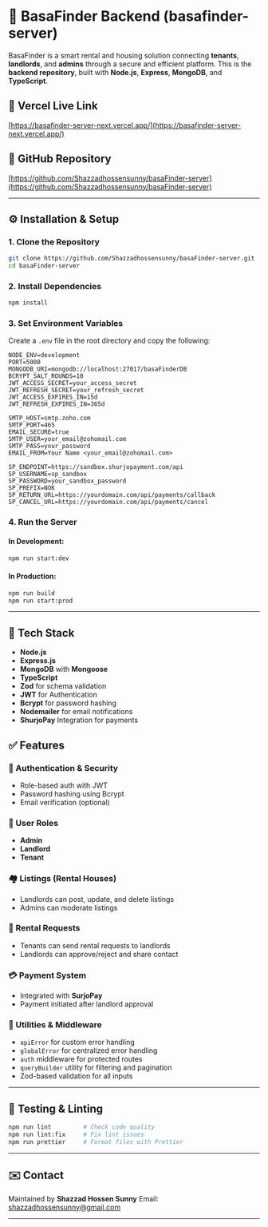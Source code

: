 # 🏡 BasaFinder Backend (basafinder-server)

BasaFinder is a smart rental and housing solution connecting **tenants**, **landlords**, and **admins** through a secure and efficient platform. This is the **backend repository**, built with **Node.js**, **Express**, **MongoDB**, and **TypeScript**.

## 🔗 Vercel Live Link

[https://basafinder-server-next.vercel.app/](https://basafinder-server-next.vercel.app/)

## 🔗 GitHub Repository

[https://github.com/Shazzadhossensunny/basaFinder-server](https://github.com/Shazzadhossensunny/basaFinder-server)

---

## ⚙️ Installation & Setup

### 1. Clone the Repository

```bash
git clone https://github.com/Shazzadhossensunny/basaFinder-server.git
cd basaFinder-server
```

### 2. Install Dependencies

```bash
npm install
```

### 3. Set Environment Variables

Create a `.env` file in the root directory and copy the following:

```
NODE_ENV=development
PORT=5000
MONGODB_URI=mongodb://localhost:27017/basaFinderDB
BCRYPT_SALT_ROUNDS=10
JWT_ACCESS_SECRET=your_access_secret
JWT_REFRESH_SECRET=your_refresh_secret
JWT_ACCESS_EXPIRES_IN=15d
JWT_REFRESH_EXPIRES_IN=365d

SMTP_HOST=smtp.zoho.com
SMTP_PORT=465
EMAIL_SECURE=true
SMTP_USER=your_email@zohomail.com
SMTP_PASS=your_password
EMAIL_FROM=Your Name <your_email@zohomail.com>

SP_ENDPOINT=https://sandbox.shurjopayment.com/api
SP_USERNAME=sp_sandbox
SP_PASSWORD=your_sandbox_password
SP_PREFIX=NOK
SP_RETURN_URL=https://yourdomain.com/api/payments/callback
SP_CANCEL_URL=https://yourdomain.com/api/payments/cancel
```

### 4. Run the Server

#### In Development:

```bash
npm run start:dev
```

#### In Production:

```bash
npm run build
npm run start:prod
```

---

## 🧰 Tech Stack

- **Node.js**
- **Express.js**
- **MongoDB** with **Mongoose**
- **TypeScript**
- **Zod** for schema validation
- **JWT** for Authentication
- **Bcrypt** for password hashing
- **Nodemailer** for email notifications
- **ShurjoPay** Integration for payments

## ✅ Features

### 🔐 Authentication & Security

- Role-based auth with JWT
- Password hashing using Bcrypt
- Email verification (optional)

### 👤 User Roles

- **Admin**
- **Landlord**
- **Tenant**

### 🏘️ Listings (Rental Houses)

- Landlords can post, update, and delete listings
- Admins can moderate listings

### 📩 Rental Requests

- Tenants can send rental requests to landlords
- Landlords can approve/reject and share contact

### 💳 Payment System

- Integrated with **SurjoPay**
- Payment initiated after landlord approval

### 🧰 Utilities & Middleware

- `apiError` for custom error handling
- `globalError` for centralized error handling
- `auth` middleware for protected routes
- `queryBuilder` utility for filtering and pagination
- Zod-based validation for all inputs

---

## 🧪 Testing & Linting

```bash
npm run lint         # Check code quality
npm run lint:fix     # Fix lint issues
npm run prettier     # Format files with Prettier
```

---

## ✉️ Contact

Maintained by **Shazzad Hossen Sunny**
Email: shazzadhossensunny@gmail.com

---
